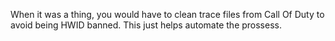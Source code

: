 When it was a thing, you would have to clean trace files from Call Of Duty to avoid being HWID banned. This just helps automate the prossess.

